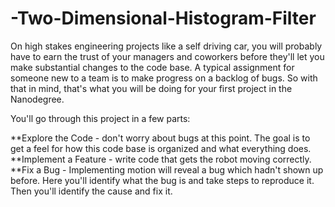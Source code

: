 # -Two-Dimensional-Histogram-Filter

On high stakes engineering projects like a self driving car, you will probably have to earn the trust of your managers and coworkers before they'll let you make substantial changes to the code base.  A typical assignment for someone new to a team is to make progress on a backlog of bugs. So with that in mind, that's what you will be doing for your first project in the Nanodegree.  


You'll go through this project in a few parts:

**Explore the Code - don't worry about bugs at this point. The goal is to get a feel for how this code base is organized and what everything does.
**Implement a Feature - write code that gets the robot moving correctly.
**Fix a Bug - Implementing motion will reveal a bug which hadn't shown up before. Here you'll identify what the bug is and take steps to reproduce it. Then you'll identify the cause and fix it.
